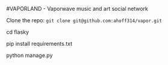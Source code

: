 #VAPORLAND - Vaporwave music and art social network


Clone the repo: `git clone git@github.com:ahoff314/vapor.git`

cd flasky

pip install requirements.txt

python manage.py




